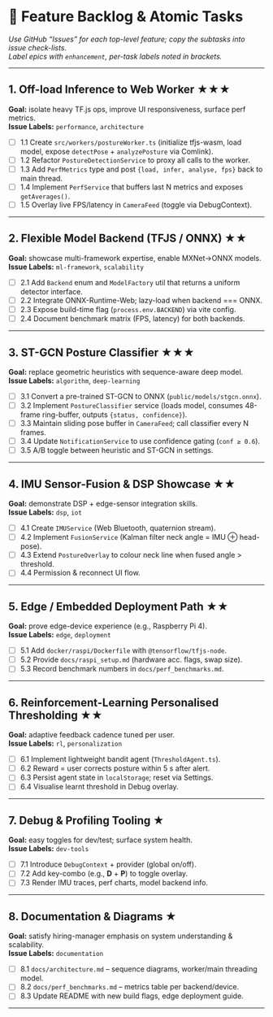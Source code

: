 # 🚀 Feature Backlog & Atomic Tasks  
_Use GitHub “Issues” for each top-level feature; copy the subtasks into issue check-lists.  
Label epics with `enhancement`, per-task labels noted in brackets._

---

## 1. Off-load Inference to Web Worker ★★★  
**Goal:** isolate heavy TF.js ops, improve UI responsiveness, surface perf metrics.  
**Issue Labels:** `performance`, `architecture`

- [ ] 1.1 Create `src/workers/postureWorker.ts` (initialize tfjs-wasm, load model, expose `detectPose` + `analyzePosture` via Comlink).  
- [ ] 1.2 Refactor `PostureDetectionService` to proxy all calls to the worker.  
- [ ] 1.3 Add `PerfMetrics` type and post `{load, infer, analyse, fps}` back to main thread.  
- [ ] 1.4 Implement `PerfService` that buffers last N metrics and exposes `getAverages()`.  
- [ ] 1.5 Overlay live FPS/latency in `CameraFeed` (toggle via DebugContext).

---

## 2. Flexible Model Backend (TFJS / ONNX) ★★  
**Goal:** showcase multi-framework expertise, enable MXNet→ONNX models.  
**Issue Labels:** `ml-framework`, `scalability`

- [ ] 2.1 Add `Backend` enum and `ModelFactory` util that returns a uniform detector interface.  
- [ ] 2.2 Integrate ONNX-Runtime-Web; lazy-load when backend === ONNX.  
- [ ] 2.3 Expose build-time flag (`process.env.BACKEND`) via vite config.  
- [ ] 2.4 Document benchmark matrix (FPS, latency) for both backends.

---

## 3. ST-GCN Posture Classifier ★★★  
**Goal:** replace geometric heuristics with sequence-aware deep model.  
**Issue Labels:** `algorithm`, `deep-learning`

- [ ] 3.1 Convert a pre-trained ST-GCN to ONNX (`public/models/stgcn.onnx`).  
- [ ] 3.2 Implement `PostureClassifier` service (loads model, consumes 48-frame ring-buffer, outputs `{status, confidence}`).  
- [ ] 3.3 Maintain sliding pose buffer in `CameraFeed`; call classifier every N frames.  
- [ ] 3.4 Update `NotificationService` to use confidence gating (`conf ≥ 0.6`).  
- [ ] 3.5 A/B toggle between heuristic and ST-GCN in settings.

---

## 4. IMU Sensor-Fusion & DSP Showcase ★★  
**Goal:** demonstrate DSP + edge-sensor integration skills.  
**Issue Labels:** `dsp`, `iot`

- [ ] 4.1 Create `IMUService` (Web Bluetooth, quaternion stream).  
- [ ] 4.2 Implement `FusionService` (Kalman filter neck angle = IMU ⊕ head-pose).  
- [ ] 4.3 Extend `PostureOverlay` to colour neck line when fused angle > threshold.  
- [ ] 4.4 Permission & reconnect UI flow.

---

## 5. Edge / Embedded Deployment Path ★★  
**Goal:** prove edge-device experience (e.g., Raspberry Pi 4).  
**Issue Labels:** `edge`, `deployment`

- [ ] 5.1 Add `docker/raspi/Dockerfile` with `@tensorflow/tfjs-node`.  
- [ ] 5.2 Provide `docs/raspi_setup.md` (hardware acc. flags, swap size).  
- [ ] 5.3 Record benchmark numbers in `docs/perf_benchmarks.md`.

---

## 6. Reinforcement-Learning Personalised Thresholding ★★  
**Goal:** adaptive feedback cadence tuned per user.  
**Issue Labels:** `rl`, `personalization`

- [ ] 6.1 Implement lightweight bandit agent (`ThresholdAgent.ts`).  
- [ ] 6.2 Reward = user corrects posture within 5 s after alert.  
- [ ] 6.3 Persist agent state in `localStorage`; reset via Settings.  
- [ ] 6.4 Visualise learnt threshold in Debug overlay.

---

## 7. Debug & Profiling Tooling ★  
**Goal:** easy toggles for dev/test; surface system health.  
**Issue Labels:** `dev-tools`

- [ ] 7.1 Introduce `DebugContext` + provider (global on/off).  
- [ ] 7.2 Add key-combo (e.g., **D** + **P**) to toggle overlay.  
- [ ] 7.3 Render IMU traces, perf charts, model backend info.

---

## 8. Documentation & Diagrams ★  
**Goal:** satisfy hiring-manager emphasis on system understanding & scalability.  
**Issue Labels:** `documentation`

- [ ] 8.1 `docs/architecture.md` – sequence diagrams, worker/main threading model.  
- [ ] 8.2 `docs/perf_benchmarks.md` – metrics table per backend/device.  
- [ ] 8.3 Update README with new build flags, edge deployment guide.

---
